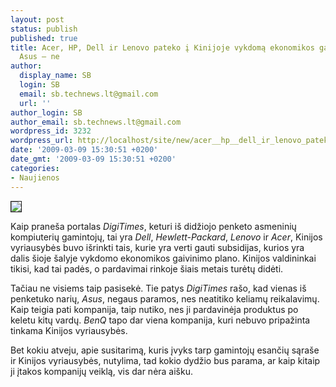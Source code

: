 ```yaml
---
layout: post
status: publish
published: true
title: Acer, HP, Dell ir Lenovo pateko į Kinijoje vykdomą ekonomikos gaivinimo planą,
  Asus – ne
author:
  display_name: SB
  login: SB
  email: sb.technews.lt@gmail.com
  url: ''
author_login: SB
author_email: sb.technews.lt@gmail.com
wordpress_id: 3232
wordpress_url: http://localhost/site/new/acer__hp__dell_ir_lenovo_pateko_i_kinijoje_vykdoma_ekonomikos_gaivinimo_plana__asus__ne/
date: '2009-03-09 15:30:51 +0200'
date_gmt: '2009-03-09 15:30:51 +0200'
categories:
- Naujienos
---
```

<div class="imgright"><img src="http://tbn0.google.com/images?q=tbn:K0tcYTdNztaPsM:http://images.anandtech.com/reviews/motherboards/2008/asus-p5q3-deluxe-preview/ASUS_logo_1.jpg" border="1" /></div>
<p>Kaip praneša portalas <i>DigiTimes</i>, keturi iš didžiojo penketo asmeninių kompiuterių gamintojų, tai yra <i>Dell</i>, <i>Hewlett-Packard</i>, <i>Lenovo</i> ir <i>Acer</i>, Kinijos vyriausybės buvo išrinkti tais, kurie yra verti gauti subsidijas, kurios yra dalis šioje šalyje vykdomo ekonomikos gaivinimo plano. Kinijos valdininkai tikisi, kad tai padės, o pardavimai rinkoje šiais metais turėtų didėti. </p>
<p>Tačiau ne visiems taip pasisekė. Tie patys <i>DigiTimes</i> rašo, kad vienas iš penketuko narių, <i>Asus</i>, negaus paramos, nes neatitiko keliamų reikalavimų. Kaip teigia pati kompanija, taip nutiko, nes ji pardavinėja produktus po keletu kitų vardų. <i>BenQ</i> tapo dar viena kompanija, kuri nebuvo pripažinta tinkama Kinijos vyriausybės.</p>
<p>Bet kokiu atveju, apie susitarimą, kuris įvyks tarp gamintojų esančių sąraše ir Kinijos vyriausybės, nutylima, tad kokio dydžio bus parama, ar kaip kitaip ji įtakos kompanijų veiklą, vis dar nėra aišku.</p>
